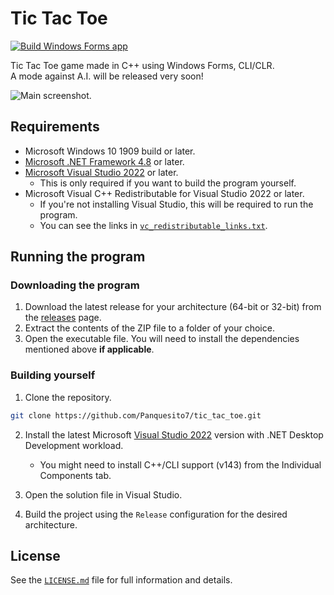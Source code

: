 # Tic Tac Toe

[![Build Windows Forms app](https://github.com/Panquesito7/tic_tac_toe/actions/workflows/build.yml/badge.svg)](https://github.com/Panquesito7/tic_tac_toe/actions/workflows/build.yml)

Tic Tac Toe game made in C++ using Windows Forms, CLI/CLR.\
A mode against A.I. will be released very soon!

![Main screenshot.](https://github.com/Panquesito7/tic_tac_toe/assets/51391473/5ddd8683-3af7-4c2a-a054-f41c3e2bf011)

<!-- Add a new video in 1080p60 from YouTube -->

## Requirements

- Microsoft Windows 10 1909 build or later.
- [Microsoft .NET Framework 4.8](https://dotnet.microsoft.com/en-us/download/dotnet-framework/net48) or later.
- [Microsoft Visual Studio 2022](https://visualstudio.microsoft.com/) or later.
  - This is only required if you want to build the program yourself.
- Microsoft Visual C++ Redistributable for Visual Studio 2022 or later.
  - If you're not installing Visual Studio, this will be required to run the program.
  - You can see the links in [`vc_redistributable_links.txt`](vc_redistributable_links.txt).

## Running the program

### Downloading the program

1. Download the latest release for your architecture (64-bit or 32-bit) from the [releases](https://github.com/Panquesito7/tic_tac_toe/releases) page.
2. Extract the contents of the ZIP file to a folder of your choice.
3. Open the executable file. You will need to install the dependencies mentioned above **if applicable**.

### Building yourself

1. Clone the repository.

```bash
git clone https://github.com/Panquesito7/tic_tac_toe.git
```

2. Install the latest Microsoft [Visual Studio 2022](https://visualstudio.microsoft.com/) version with .NET Desktop Development workload.
   - You might need to install C++/CLI support (v143) from the Individual Components tab.

3. Open the solution file in Visual Studio.
4. Build the project using the `Release` configuration for the desired architecture.

## License

See the [`LICENSE.md`](LICENSE.md) file for full information and details.
